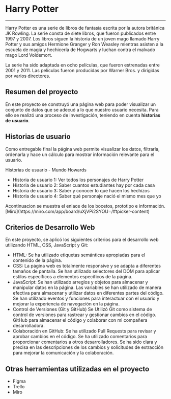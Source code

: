 # Harry Potter
***
Harry Potter es una serie de libros de fantasía escrita por la autora británica JK Rowling. La serie consta de siete libros, que fueron publicados entre 1997 y 2007. Los libros siguen la historia de un joven mago llamado Harry Potter y sus amigos Hermione Granger y Ron Weasley mientras asisten a la escuela de magia y hechicería de Hogwarts y luchan contra el malvado mago Lord Voldemort.

La serie ha sido adaptada en ocho películas, que fueron estrenadas entre 2001 y 2011. Las películas fueron producidas por Warner Bros. y dirigidas por varios directores.
## Resumen del proyecto

En este proyecto se construyó una página web para poder visualizar un conjunto de datos que se adecuó a lo que nuestro usuario necesita. Para ello se realizó una proceso de investigación, teniendo en cuenta **historias de usuario**.
## Historias de usuario
Como entregable final la página web permite visualizar los datos, filtrarla, ordenarla y hace un cálculo para mostrar información relevante para el usuario.
<p>Historias de usuario - Mundo Howards</p>
<ul>
<li> Historia de usuario 1: Ver todos los personajes de Harry Potter</li>
<li>Historia de usuario 2: Saber cuantos estudiantes hay por cada casa</li>
<li>Historia de usuario 3: Saber y conocer lo que hacen los hechizos</li>
<li>Historia de usuario 4: Saber qué personaje nació el mismo mes que yo</li>
</ul>
Acontinuacion se muestra el enlace de los bocetos, prototipo e información.
[Miro](https://miro.com/app/board/uXjVPi2SYOU=/#tpicker-content)

## Criterios de Desarrollo Web
<p>En este proyecto, se aplicó los siguientes criterios para el desarrollo web utilizando HTML, CSS, JavaScript y Git:</p>
<ul>
<li>HTML: Se ha utilizado etiquetas semánticas apropiadas para el contenido de la página.</li>
<li>CSS: La página web es totalmente responsive y se adapta a diferentes tamaños de pantalla.
Se han utilizado selectores del DOM para aplicar estilos específicos a elementos específicos de la página.</li>
<li>JavaScript: Se han utilizado arreglos y objetos para almacenar y manipular datos en la página.
Las variables se han utilizado de manera efectiva para almacenar y utilizar datos en diferentes partes del código.
Se han utilizado eventos y funciones para interactuar con el usuario y mejorar la experiencia de navegación en la página.</li>
<li>Control de Versiones (Git y GitHub) Se Utilizó Git como sistema de control de versiones para rastrear y gestionar cambios en el código. GitHub para almacenar el código y colaborar con mi compañera desarrolladora.</li>
<li>Colaboración en GitHub:
Se ha utilizado Pull Requests para revisar y aprobar cambios en el código.
Se ha utilizado comentarios para proporcionar comentarios a otros desarrolladores.
Se ha sido clara y precisa en las descripciones de los cambios y solicitudes de extracción para mejorar la comunicación y la colaboración.</li>
</ul>

## Otras herramientas utilizadas en el proyecto


<ul>
<li> Figma</li>
<li>Trello</li>
<li>Miro</li>
</ul>







